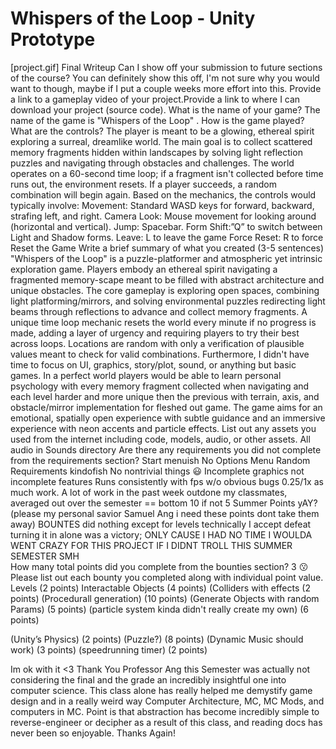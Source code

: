 # Whispers of the Loop - Unity Prototype
[project.gif]
Final Writeup
Can I show off your submission to future sections of the course? You can definitely show this off, I'm not sure why you would want to though, maybe if I put a couple weeks more effort into this.
Provide a link to a gameplay video of your project.Provide a link to where I can download your project (source code). 
What is the name of your game? The name of the game is "Whispers of the Loop" .
How is the game played? What are the controls?
The player is meant to be a glowing, ethereal spirit exploring a surreal, dreamlike world. The main goal is to collect scattered memory fragments hidden within landscapes by solving light reflection puzzles and navigating through obstacles and challenges. The world operates on a 60-second time loop; if a fragment isn't collected before time runs out, the environment resets. If a player succeeds, a random combination will begin again.
Based on the mechanics, the controls would typically involve:
Movement: Standard WASD keys for forward, backward, strafing left, and right.
Camera Look: Mouse movement for looking around (horizontal and vertical).
Jump: Spacebar.
Form Shift:”Q” to switch between Light and Shadow forms.
Leave: L to leave the game
Force Reset: R to force Reset the Game
Write a brief summary of what you created (3-5 sentences)
"Whispers of the Loop" is a puzzle-platformer and atmospheric yet intrinsic exploration game. Players embody an ethereal spirit navigating a fragmented memory-scape meant to be filled with abstract architecture and unique obstacles. The core gameplay is exploring open spaces, combining light platforming/mirrors, and solving environmental puzzles redirecting light beams through reflections to advance and collect memory fragments. A unique time loop mechanic resets the world every minute if no progress is made, adding a layer of urgency and requiring players to try their best across loops. Locations are random with only a verification of plausible values meant to check for valid combinations. Furthermore, I didn't have time to focus on UI,  graphics, story/plot, sound, or anything but basic games. In a perfect world players would be able to learn personal psychology with every memory fragment collected when navigating and each level harder and more unique then the previous with terrain, axis, and obstacle/mirror implementation for fleshed out game. The game aims for an emotional, spatially open experience with subtle guidance and an immersive experience with neon accents and particle effects.
List out any assets you used from the internet including code, models, audio, or other assets. 
All audio in Sounds directory
Are there any requirements you did not complete from the requirements section?
Start menuish
No Options Menu
Random Requirements kindofish
No nontrivial things 😃
Incomplete graphics not incomplete features
Runs consistently with fps w/o obvious bugs
0.25/1x as much work. A lot of work in the past week outdone my classmates, averaged out over the semester == bottom 10 if not 5
Summer Points yAY? (please my personal savior Samuel Ang i need these points dont take them away)
BOUNTES did nothing except for levels technically
I accept defeat turning it in alone was a victory; ONLY CAUSE I HAD NO TIME I WOULDA WENT CRAZY FOR THIS PROJECT IF I DIDNT TROLL THIS SUMMER SEMESTER SMH                
How many total points did you complete from the bounties section? 3 😗
Please list out each bounty you completed along with individual point value. 
Levels (2 points) 
Interactable Objects (4 points)
(Colliders with effects (2 points)
(Procedurall generation) (10 points)
(Generate Objects with random Params) (5 points)
(particle system kinda didn't really create my own) (6 points)

(Unity’s Physics) (2 points)
(Puzzle?) (8 points)
(Dynamic Music should work)  (3 points)
(speedrunning timer) (2 points)

Im ok with it <3 Thank You Professor Ang this Semester was actually not considering the final and the grade an incredibly insightful one into computer science. This class alone has really helped me demystify game design and in a really weird way Computer Architecture, MC, MC Mods, and computers in MC. Point is that abstraction has become incredibly simple to reverse-engineer or decipher as a result of this class, and reading docs has never been so enjoyable. Thanks Again!
